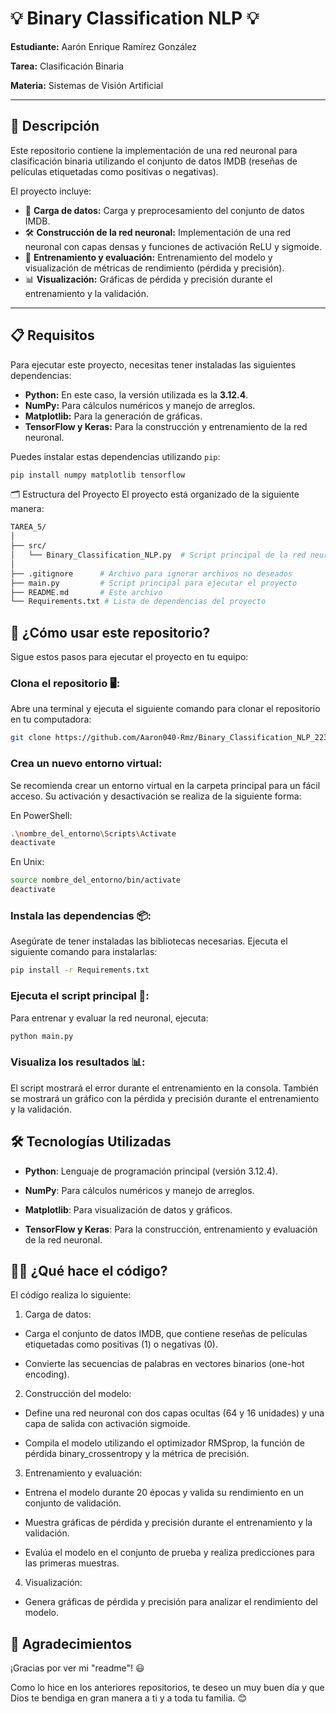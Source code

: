 # 💡 Binary Classification NLP 💡
**Estudiante:** Aarón Enrique Ramírez González  

**Tarea:** Clasificación Binaria  

**Materia:** Sistemas de Visión Artificial  

---

## 📝 Descripción
Este repositorio contiene la implementación de una red neuronal para clasificación binaria utilizando el conjunto de datos IMDB (reseñas de películas etiquetadas como positivas o negativas). 

El proyecto incluye:

- 🧩 **Carga de datos:** Carga y preprocesamiento del conjunto de datos IMDB.
- 🛠️ **Construcción de la red neuronal:** Implementación de una red neuronal con capas densas y funciones de activación ReLU y sigmoide.
- 🚀 **Entrenamiento y evaluación:** Entrenamiento del modelo y visualización de métricas de rendimiento (pérdida y precisión).
- 📊 **Visualización:** Gráficas de pérdida y precisión durante el entrenamiento y la validación.


---

## 📋 Requisitos
Para ejecutar este proyecto, necesitas tener instaladas las siguientes dependencias:

- **Python:** En este caso, la versión utilizada es la **3.12.4**.
- **NumPy:** Para cálculos numéricos y manejo de arreglos.
- **Matplotlib:** Para la generación de gráficas.
- **TensorFlow y Keras:** Para la construcción y entrenamiento de la red neuronal.

Puedes instalar estas dependencias utilizando `pip`:

```bash
pip install numpy matplotlib tensorflow
```
🗂️ Estructura del Proyecto
El proyecto está organizado de la siguiente manera:

``` bash
TAREA_5/
│
├── src/
│   └── Binary_Classification_NLP.py  # Script principal de la red neuronal
│
├── .gitignore      # Archivo para ignorar archivos no deseados
├── main.py         # Script principal para ejecutar el proyecto
├── README.md       # Este archivo
└── Requirements.txt # Lista de dependencias del proyecto
```
## 🚀 ¿Cómo usar este repositorio?
Sigue estos pasos para ejecutar el proyecto en tu equipo:

### Clona el repositorio 🖥️:
Abre una terminal y ejecuta el siguiente comando para clonar el repositorio en tu computadora:

```bash
git clone https://github.com/Aaron040-Rmz/Binary_Classification_NLP_2230294
```
### Crea un nuevo entorno virtual:
Se recomienda crear un entorno virtual en la carpeta principal para un fácil acceso. Su activación y desactivación se realiza de la siguiente forma:

En PowerShell:

```bash
.\nombre_del_entorno\Scripts\Activate
deactivate
```
En Unix:

```bash
source nombre_del_entorno/bin/activate
deactivate
```
### Instala las dependencias 📦:
Asegúrate de tener instaladas las bibliotecas necesarias. Ejecuta el siguiente comando para instalarlas:

```bash
pip install -r Requirements.txt
```
### Ejecuta el script principal 🚀:
Para entrenar y evaluar la red neuronal, ejecuta:

```bash
python main.py
```
### Visualiza los resultados 📊:
El script mostrará el error durante el entrenamiento en la consola.
También se mostrará un gráfico con la pérdida y precisión durante el entrenamiento y la validación. 

## 🛠️ Tecnologías Utilizadas
- **Python**: Lenguaje de programación principal (versión 3.12.4).

- **NumPy**: Para cálculos numéricos y manejo de arreglos.

- **Matplotlib**: Para visualización de datos y gráficos.

- **TensorFlow y Keras**: Para la construcción, entrenamiento y evaluación de la red neuronal.

## 🧑‍💻 ¿Qué hace el código?
El código realiza lo siguiente:

1. Carga de datos:

  * Carga el conjunto de datos IMDB, que contiene reseñas de películas etiquetadas como positivas (1) o negativas (0).

  * Convierte las secuencias de palabras en vectores binarios (one-hot encoding).

2. Construcción del modelo:

  * Define una red neuronal con dos capas ocultas (64 y 16 unidades) y una capa de salida con activación sigmoide.

  * Compila el modelo utilizando el optimizador RMSprop, la función de pérdida binary_crossentropy y la métrica de precisión.

3. Entrenamiento y evaluación:

  * Entrena el modelo durante 20 épocas y valida su rendimiento en un conjunto de validación.

  * Muestra gráficas de pérdida y precisión durante el entrenamiento y la validación.

  * Evalúa el modelo en el conjunto de prueba y realiza predicciones para las primeras muestras.

4. Visualización:

  * Genera gráficas de pérdida y precisión para analizar el rendimiento del modelo.

## 🙏 Agradecimientos
¡Gracias por ver mi "readme"! 😃

Como lo hice en los anteriores repositorios, te deseo un muy buen día y que Dios te bendiga en gran manera a ti y a toda tu familia. 😊
